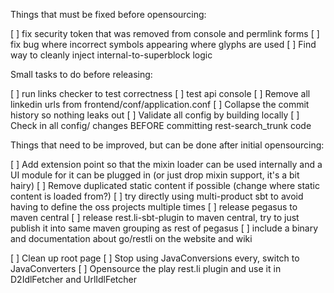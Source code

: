 Things that must be fixed before opensourcing:

[ ] fix security token that was removed from console and permlink forms
[ ] fix bug where incorrect symbols appearing where glyphs are used
[ ] Find way to cleanly inject internal-to-superblock logic

Small tasks to do before releasing:

[ ] run links checker to test correctness
[ ] test api console
[ ] Remove all linkedin urls from frontend/conf/application.conf
[ ] Collapse the commit history so nothing leaks out
[ ] Validate all config by building locally
[ ] Check in all config/ changes BEFORE committing rest-search_trunk code

Things that need to be improved, but can be done after initial opensourcing:

[ ] Add extension point so that the mixin loader can be used internally and a UI module for it can be plugged in (or just drop mixin support, it's a bit hairy)
[ ] Remove duplicated static content if possible (change where static content is loaded from?)
[ ] try directly using multi-product sbt to avoid having to define the oss projects multiple times
[ ] release pegasus to maven central
[ ] release rest.li-sbt-plugin to maven central, try to just publish it into same maven grouping as rest of pegasus
[ ] include a binary and documentation about go/restli on the website and wiki

[ ] Clean up root page
[ ] Stop using JavaConversions every, switch to JavaConverters
[ ] Opensource the play rest.li plugin and use it in D2IdlFetcher and UrlIdlFetcher
